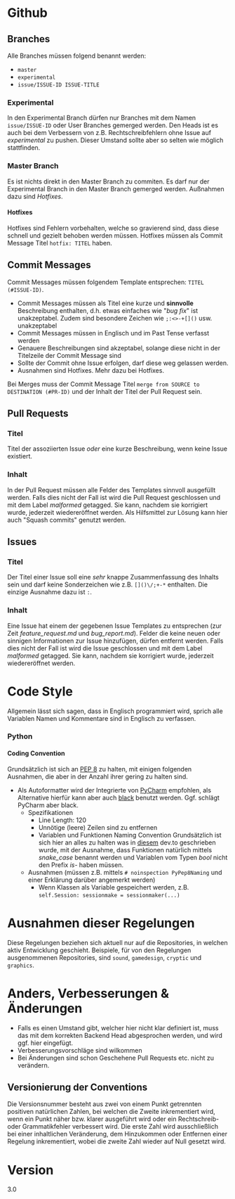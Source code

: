# Github
## Branches
Alle Branches müssen folgend benannt werden:
* `master`
* `experimental`
* `issue/ISSUE-ID ISSUE-TITLE`
### Experimental
In den Experimental Branch dürfen nur Branches mit dem Namen `issue/ISSUE-ID` oder User Branches gemerged werden. Den Heads ist es auch bei dem Verbessern von z.B. Rechtschreibfehlern ohne Issue auf *experimental* zu pushen. Dieser Umstand sollte aber so selten wie möglich stattfinden.
### Master Branch
Es ist nichts direkt in den Master Branch zu commiten. Es darf nur der Experimental Branch in den Master Branch gemerged werden. Außnahmen dazu sind *Hotfixes*.
#### Hotfixes
Hotfixes sind Fehlern vorbehalten, welche so gravierend sind, dass diese schnell und gezielt behoben werden müssen. Hotfixes müssen als Commit Message Titel `hotfix: TITEL`  haben.
## Commit Messages
Commit Messages müssen folgendem Template entsprechen: `TITEL (#ISSUE-ID)`.
- Commit Messages müssen als Titel eine kurze und **sinnvolle** Beschreibung enthalten, d.h. etwas einfaches wie "*bug fix*" ist unakzeptabel. Zudem sind besondere Zeichen wie `;:<>-+[]()` usw. unakzeptabel
- Commit Messages müssen in Englisch und im Past Tense verfasst werden
- Genauere Beschreibungen sind akzeptabel, solange diese nicht in der Titelzeile der Commit Message sind
- Sollte der Commit ohne Issue erfolgen, darf diese weg gelassen werden.
- Ausnahmen sind Hotfixes. Mehr dazu bei Hotfixes.

Bei Merges muss der Commit Message Titel `merge from SOURCE to DESTINATION (#PR-ID)` und der Inhalt der Titel der Pull Request sein.
## Pull Requests
### Titel
Titel der assoziierten Issue *oder* eine kurze Beschreibung, wenn keine Issue existiert.
### Inhalt
In der Pull Request müssen alle Felder des Templates sinnvoll ausgefüllt werden. Falls dies nicht der Fall ist wird die Pull Request geschlossen und mit dem Label *malformed* getagged.  Sie kann, nachdem sie korrigiert wurde, jederzeit wiedereröffnet werden. Als Hilfsmittel zur Lösung kann hier auch "Squash commits" genutzt werden.
## Issues
### Titel
Der Titel einer Issue soll eine *sehr* knappe Zusammenfassung des Inhalts sein und darf keine Sonderzeichen wie z.B. `[]()\/;+-*` enthalten. Die einzige Ausnahme dazu ist `:`.
### Inhalt
Eine Issue hat einem der gegebenen Issue Templates zu entsprechen (zur Zeit *feature_request.md* und *bug_report.md*). Felder die keine neuen oder sinnigen Informationen zur Issue hinzufügen, dürfen entfernt werden. Falls dies nicht der Fall ist wird die Issue geschlossen und mit dem Label *malformed* getagged. Sie kann, nachdem sie korrigiert wurde, jederzeit wiedereröffnet werden. 

# Code Style
Allgemein lässt sich sagen, dass in Englisch programmiert wird, sprich alle Variablen Namen und Kommentare sind in Englisch zu verfassen.
### Python
#### Coding Convention
Grundsätzlich ist sich an [PEP 8](https://www.python.org/dev/peps/pep-0008/) zu halten, mit einigen folgenden Ausnahmen, die aber in der Anzahl ihrer gering zu halten sind.
- Als Autoformatter wird der Integrierte von [PyCharm](https://www.jetbrains.com/pycharm/) empfohlen, als Alternative hierfür kann aber auch [black](https://github.com/python/black) benutzt werden. Ggf. schlägt PyCharm aber black.
	- Spezifikationen
		- Line Length: 120
		- Unnötige (leere) Zeilen sind zu entfernen
 		- Variablen und Funktionen Naming Convention
Grundsätzlich ist sich hier an alles zu halten was in [diesem](https://dev.to/somedood/a-grammar-based-naming-convention-13jf) dev.to geschrieben wurde, mit der Ausnahme, dass Funktionen natürlich mittels *snake_case* benannt werden und Variablen vom Typen *bool* nicht den Prefix *is-* haben müssen.
	- Ausnahmen (müssen z.B. mittels `# noinspection PyPep8Naming` und einer Erklärung darüber angemerkt werden)
		- Wenn Klassen als Variable gespeichert werden, z.B. `self.Session: sessionmake = sessionmaker(...)`
# Ausnahmen dieser Regelungen
Diese Regelungen beziehen sich aktuell nur auf die Repositories, in welchen aktiv Entwicklung geschieht. Beispiele, für von den Regelungen ausgenommenen Repositories, sind `sound`, `gamedesign`, `cryptic` und `graphics`.
# Anders, Verbesserungen & Änderungen
- Falls es einen Umstand gibt, welcher hier nicht klar definiert ist, muss das mit dem korrekten Backend Head abgesprochen werden, und wird ggf. hier eingefügt.
- Verbesserungsvorschläge sind wilkommen
- Bei Änderungen sind schon Geschehene Pull Requests etc. nicht zu verändern.
## Versionierung der Conventions
Die Versionsnummer besteht aus zwei von einem Punkt getrennten positiven natürlichen Zahlen, bei welchen die Zweite inkrementiert wird, wenn ein Punkt näher bzw. klarer ausgeführt wird oder ein Rechtschreib- oder Grammatikfehler verbessert wird. Die erste Zahl wird ausschließlich bei einer inhaltlichen Veränderung, dem Hinzukommen oder Entfernen einer Regelung inkrementiert, wobei die zweite Zahl wieder auf Null gesetzt wird.
# Version
3.0
